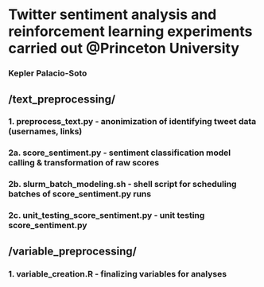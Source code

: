 # Twitter sentiment analysis and reinforcement learning experiments carried out @Princeton University 
### Kepler Palacio-Soto 
## /text_preprocessing/ 
### 1. preprocess_text.py - anonimization of identifying tweet data (usernames, links) 
### 2a. score_sentiment.py - sentiment classification model calling & transformation of raw scores 
### 2b. slurm_batch_modeling.sh - shell script for scheduling batches of score_sentiment.py runs 
### 2c. unit_testing_score_sentiment.py - unit testing score_sentiment.py 
## /variable_preprocessing/ 
### 1. variable_creation.R - finalizing variables for analyses 
